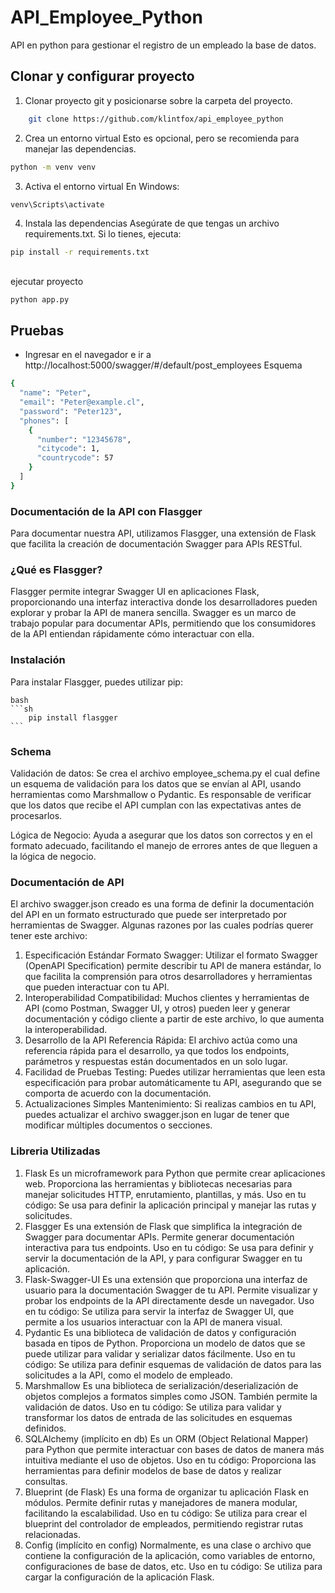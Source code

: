 # API_Employee_Python
API en python para gestionar el registro de un empleado la base de datos.


## Clonar y configurar proyecto
1. Clonar proyecto git y posicionarse sobre la carpeta del proyecto.
```sh
    git clone https://github.com/klintfox/api_employee_python
```
2. Crea un entorno virtual
Esto es opcional, pero se recomienda para manejar las dependencias.
```sh 
python -m venv venv 
```
3. Activa el entorno virtual
En Windows:
```sh
venv\Scripts\activate
```
4. Instala las dependencias
Asegúrate de que tengas un archivo requirements.txt. Si lo tienes, ejecuta:
```sh
pip install -r requirements.txt
```
##
ejecutar proyecto 
```sh
python app.py
```
## Pruebas
- Ingresar en el navegador e ir a http://localhost:5000/swagger/#/default/post_employees
Esquema
```sh
{
  "name": "Peter",
  "email": "Peter@example.cl",
  "password": "Peter123",
  "phones": [
    {
      "number": "12345678",
      "citycode": 1,
      "countrycode": 57
    }
  ]
}
```

### Documentación de la API con Flasgger
Para documentar nuestra API, utilizamos Flasgger, una extensión de Flask que facilita la creación de documentación Swagger para APIs RESTful.

### ¿Qué es Flasgger?
Flasgger permite integrar Swagger UI en aplicaciones Flask, proporcionando una interfaz interactiva donde los desarrolladores pueden explorar y probar la API de manera sencilla. Swagger es un marco de trabajo popular para documentar APIs, permitiendo que los consumidores de la API entiendan rápidamente cómo interactuar con ella.

### Instalación
Para instalar Flasgger, puedes utilizar pip:

    bash
    ```sh
        pip install flasgger
    ```

### Schema

Validación de datos: Se crea el archivo employee_schema.py el cual define un esquema de validación para los datos que se envían al API, usando herramientas como Marshmallow o Pydantic. Es responsable de verificar que los datos que recibe el API cumplan con las expectativas antes de procesarlos.

Lógica de Negocio: Ayuda a asegurar que los datos son correctos y en el formato adecuado, facilitando el manejo de errores antes de que lleguen a la lógica de negocio.

### Documentación de API

El archivo swagger.json creado es una forma de definir la documentación del API en un formato estructurado que puede ser interpretado por herramientas de Swagger. Algunas razones por las cuales podrías querer tener este archivo:

1. Especificación Estándar
Formato Swagger: Utilizar el formato Swagger (OpenAPI Specification) permite describir tu API de manera estándar, lo que facilita la comprensión para otros desarrolladores y herramientas que pueden interactuar con tu API.
2. Interoperabilidad
Compatibilidad: Muchos clientes y herramientas de API (como Postman, Swagger UI, y otros) pueden leer y generar documentación y código cliente a partir de este archivo, lo que aumenta la interoperabilidad.
3. Desarrollo de la API
Referencia Rápida: El archivo actúa como una referencia rápida para el desarrollo, ya que todos los endpoints, parámetros y respuestas están documentados en un solo lugar.
4. Facilidad de Pruebas
Testing: Puedes utilizar herramientas que leen esta especificación para probar automáticamente tu API, asegurando que se comporta de acuerdo con la documentación.
5. Actualizaciones Simples
Mantenimiento: Si realizas cambios en tu API, puedes actualizar el archivo swagger.json en lugar de tener que modificar múltiples documentos o secciones.


### Libreria Utilizadas
1. Flask
Es un microframework para Python que permite crear aplicaciones web. Proporciona las herramientas y bibliotecas necesarias para manejar solicitudes HTTP, enrutamiento, plantillas, y más.
Uso en tu código: Se usa para definir la aplicación principal y manejar las rutas y solicitudes.
2. Flasgger
Es una extensión de Flask que simplifica la integración de Swagger para documentar APIs. Permite generar documentación interactiva para tus endpoints.
Uso en tu código: Se usa para definir y servir la documentación de la API, y para configurar Swagger en tu aplicación.
3. Flask-Swagger-UI
Es una extensión que proporciona una interfaz de usuario para la documentación Swagger de tu API. Permite visualizar y probar los endpoints de la API directamente desde un navegador.
Uso en tu código: Se utiliza para servir la interfaz de Swagger UI, que permite a los usuarios interactuar con la API de manera visual.
4. Pydantic
Es una biblioteca de validación de datos y configuración basada en tipos de Python. Proporciona un modelo de datos que se puede utilizar para validar y serializar datos fácilmente.
Uso en tu código: Se utiliza para definir esquemas de validación de datos para las solicitudes a la API, como el modelo de empleado.
5. Marshmallow
Es una biblioteca de serialización/deserialización de objetos complejos a formatos simples como JSON. También permite la validación de datos.
Uso en tu código: Se utiliza para validar y transformar los datos de entrada de las solicitudes en esquemas definidos.
6. SQLAlchemy (implícito en db)
Es un ORM (Object Relational Mapper) para Python que permite interactuar con bases de datos de manera más intuitiva mediante el uso de objetos.
Uso en tu código: Proporciona las herramientas para definir modelos de base de datos y realizar consultas.
7. Blueprint (de Flask)
Es una forma de organizar tu aplicación Flask en módulos. Permite definir rutas y manejadores de manera modular, facilitando la escalabilidad.
Uso en tu código: Se utiliza para crear el blueprint del controlador de empleados, permitiendo registrar rutas relacionadas.
8. Config (implícito en config)
Normalmente, es una clase o archivo que contiene la configuración de la aplicación, como variables de entorno, configuraciones de base de datos, etc.
Uso en tu código: Se utiliza para cargar la configuración de la aplicación Flask.
